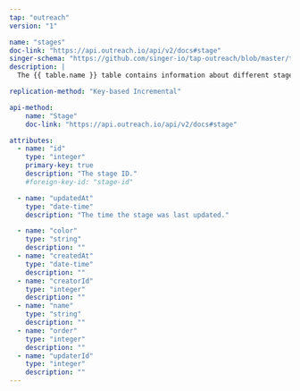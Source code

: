 ```yaml
---
tap: "outreach"
version: "1"

name: "stages"
doc-link: "https://api.outreach.io/api/v2/docs#stage"
singer-schema: "https://github.com/singer-io/tap-outreach/blob/master/tap_outreach/schemas/stages.json"
description: |
  The {{ table.name }} table contains information about different stages in a deal process.

replication-method: "Key-based Incremental"

api-method:
    name: "Stage"
    doc-link: "https://api.outreach.io/api/v2/docs#stage"

attributes:
  - name: "id"
    type: "integer"
    primary-key: true
    description: "The stage ID."
    #foreign-key-id: "stage-id"

  - name: "updatedAt"
    type: "date-time"
    description: "The time the stage was last updated."  

  - name: "color"
    type: "string"
    description: ""
  - name: "createdAt"
    type: "date-time"
    description: ""
  - name: "creatorId"
    type: "integer"
    description: ""
  - name: "name"
    type: "string"
    description: ""
  - name: "order"
    type: "integer"
    description: ""
  - name: "updaterId"
    type: "integer"
    description: ""
---
```

